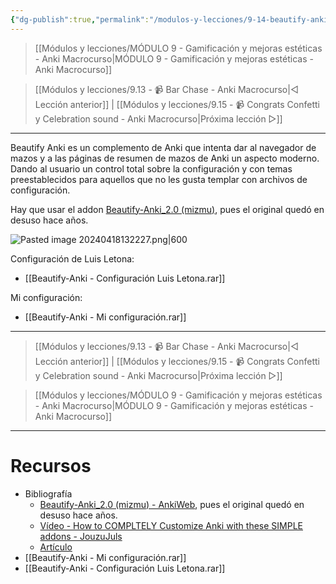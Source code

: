 ```yaml
---
{"dg-publish":true,"permalink":"/modulos-y-lecciones/9-14-beautify-anki-anki-macrocurso/","noteIcon":"","updated":"2024-05-15T22:20:33.363+02:00"}
---
```



> [[Módulos y lecciones/MÓDULO 9 - Gamificación y mejoras estéticas - Anki Macrocurso\|MÓDULO 9 - Gamificación y mejoras estéticas - Anki Macrocurso]]

> [[Módulos y lecciones/9.13 - 📹 Bar Chase - Anki Macrocurso\|◁ Lección anterior]] | [[Módulos y lecciones/9.15 - 📹 Congrats Confetti y Celebration sound - Anki Macrocurso\|Próxima lección ▷]]

---

Beautify Anki es un complemento de Anki que intenta dar al navegador de mazos y a las páginas de resumen de mazos de Anki un aspecto moderno. Dando al usuario un control total sobre la configuración y con temas preestablecidos para aquellos que no les gusta templar con archivos de configuración.

Hay que usar el addon [Beautify-Anki_2.0 (mizmu)](https://ankiweb.net/shared/info/1116770498), pues el original quedó en desuso hace años.

![Pasted image 20240418132227.png|600](/img/user/ANEXOS/Pasted%20image%2020240418132227.png)

Configuración de Luis Letona: 
- [[Beautify-Anki - Configuración Luis Letona.rar]]

Mi configuración: 

- [[Beautify-Anki - Mi configuración.rar]]

---

> [[Módulos y lecciones/9.13 - 📹 Bar Chase - Anki Macrocurso\|◁ Lección anterior]] | [[Módulos y lecciones/9.15 - 📹 Congrats Confetti y Celebration sound - Anki Macrocurso\|Próxima lección ▷]]

> [[Módulos y lecciones/MÓDULO 9 - Gamificación y mejoras estéticas - Anki Macrocurso\|MÓDULO 9 - Gamificación y mejoras estéticas - Anki Macrocurso]]

---

# Recursos
- Bibliografía
	- [Beautify-Anki_2.0 (mizmu) - AnkiWeb](https://ankiweb.net/shared/info/1116770498), pues el original quedó en desuso hace años.
	- [Vídeo - How to COMPLTELY Customize Anki with these SIMPLE addons - JouzuJuls](https://youtu.be/gIZW_OimI9M)
	- [Artículo](https://beautify-anki.shorouk.dev/) 
- [[Beautify-Anki - Mi configuración.rar]]
- [[Beautify-Anki - Configuración Luis Letona.rar]]
